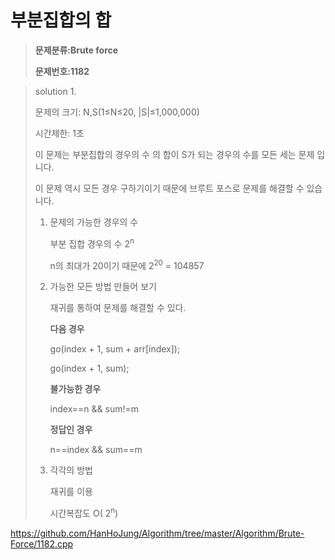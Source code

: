 # 부분집합의 합

> **문제분류:Brute force**
>
> **문제번호:1182**

> solution 1.
>
> 문제의 크기: N,S(1≤N≤20, |S|≤1,000,000)
>
> 시간제한: 1초
>
>
>
> 이 문제는 부분집합의 경우의 수 의 합이 S가 되는 경우의 수를 모든 세는 문제 입니다.
>
> 이 문제 역시 모든 경우 구하기이기 때문에 브루트 포스로 문제를 해결할 수 있습니다.
>
> 1. 문제의 가능한 경우의 수
>
>    부분 집합 경우의 수 2<sup>n</sup>
>
>    n의 최대가 20이기 때문에 2<sup>20</sup> = 104857
>
> 2. 가능한 모든 방법 만들어 보기
>
>    재귀를 통하여 문제를 해결할 수 있다.
>
>    **다음 경우**
>
>    go(index + 1, sum + arr[index]);
>
>    go(index + 1, sum);
>
>    **불가능한 경우**
>
>    index==n && sum!=m
>
>    **정답인 경우**
>
>    n==index && sum==m 
>
> 3. 각각의 방법
>
>    재귀를 이용
>
>    시간복잡도 O( 2<sup>n</sup>) 
>

https://github.com/HanHoJung/Algorithm/tree/master/Algorithm/Brute-Force/1182.cpp












